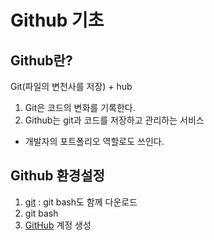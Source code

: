 # Github 기초

## Github란?
Git(파일의 변천사를 저장) + hub

1. Git은 코드의 변화를 기록한다.
2. Github는 git과 코드를 저장하고 관리하는 서비스

- 개발자의 포트폴리오 역할로도 쓰인다.

## Github 환경설정
1. [git](https://git-scm.com/downloads) : git bash도 함께 다운로드
2. git bash
3. [GitHub](https://github.com/) 계정 생성

